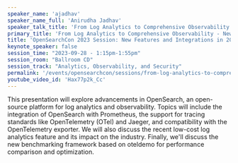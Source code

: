 ```yaml
---
speaker_name: 'ajadhav'
speaker_name_full: 'Anirudha Jadhav'
speaker_talk_title: 'From Log Analytics to Comprehensive Observability - New Features and Integrations in 2023'
primary_title: 'From Log Analytics to Comprehensive Observability - New Features and Integrations in 2023'
title: 'OpenSearchCon 2023 Session: New Features and Integrations in 2023'
keynote_speaker: false
session_time: "2023-09-28 - 1:15pm-1:55pm"
session_room: "Ballroom CD"
session_track: "Analytics, Observability, and Security"
permalink: '/events/opensearchcon/sessions/from-log-analytics-to-comprehensive-observability-new-features-and-integrations-in-2023.html'
youtube_video_id: 'Hax77p2k_Cc'
---
```


This presentation will explore advancements in OpenSearch, an open-source platform for log analytics and observability. Topics will include the integration of OpenSearch with Prometheus, the support for tracing standards like OpenTelemetry (OTel) and Jaeger, and compatibility with the OpenTelemetry exporter. We will also discuss the recent low-cost log analytics feature and its impact on the industry. Finally, we'll discuss the new benchmarking framework based on oteldemo for performance comparison and optimization.
